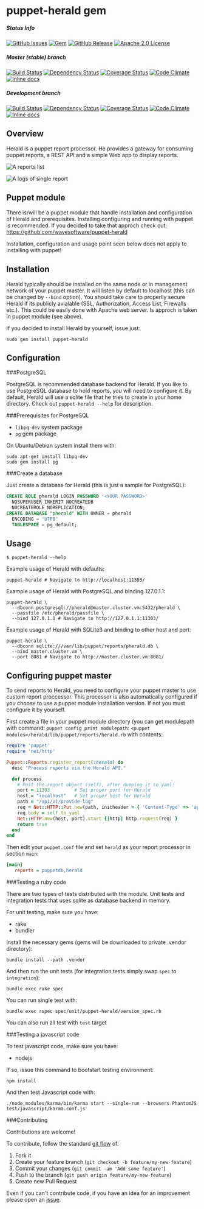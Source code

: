 puppet-herald gem
========

##### Status Info
[![GitHub Issues](https://img.shields.io/github/issues/wavesoftware/gem-puppet-herald.svg)](https://github.com/wavesoftware/gem-puppet-herald/issues) [![Gem](http://img.shields.io/gem/v/puppet-herald.svg)](https://rubygems.org/gems/puppet-herald) [![GitHub Release](https://img.shields.io/github/release/wavesoftware/gem-puppet-herald.svg)](https://github.com/wavesoftware/gem-puppet-herald/releases) [![Apache 2.0 License](http://img.shields.io/badge/license-Apache%202.0-blue.svg)](https://raw.githubusercontent.com/wavesoftware/gem-puppet-herald/develop/LICENSE)

##### Master (stable) branch
[![Build Status](https://img.shields.io/travis/wavesoftware/gem-puppet-herald/master.svg)](https://travis-ci.org/wavesoftware/gem-puppet-herald) [![Dependency Status](https://gemnasium.com/wavesoftware/gem-puppet-herald.svg)](https://gemnasium.com/wavesoftware/gem-puppet-herald) [![Coverage Status](https://img.shields.io/coveralls/wavesoftware/gem-puppet-herald/master.svg)](https://coveralls.io/r/wavesoftware/gem-puppet-herald?branch=master) [![Code Climate](https://codeclimate.com/github/wavesoftware/gem-puppet-herald/badges/gpa.svg?branch=master)](https://codeclimate.com/github/wavesoftware/gem-puppet-herald) [![Inline docs](http://inch-ci.org/github/wavesoftware/gem-puppet-herald.svg?branch=master)](http://inch-ci.org/github/wavesoftware/gem-puppet-herald)

##### Development branch
[![Build Status](https://img.shields.io/travis/wavesoftware/gem-puppet-herald/develop.svg)](https://travis-ci.org/wavesoftware/gem-puppet-herald) [![Dependency Status](https://gemnasium.com/wavesoftware/gem-puppet-herald.svg)](https://gemnasium.com/wavesoftware/gem-puppet-herald) [![Coverage Status](https://img.shields.io/coveralls/wavesoftware/gem-puppet-herald/develop.svg)](https://coveralls.io/r/wavesoftware/gem-puppet-herald?branch=develop) [![Code Climate](https://codeclimate.com/github/wavesoftware/gem-puppet-herald/badges/gpa.svg?branch=develop)](https://codeclimate.com/github/wavesoftware/gem-puppet-herald) [![Inline docs](http://inch-ci.org/github/wavesoftware/gem-puppet-herald.svg?branch=develop)](http://inch-ci.org/github/wavesoftware/gem-puppet-herald) 

Overview
--------

Herald is a puppet report processor. He provides a gateway for consuming puppet reports, a REST API and a simple Web app to display reports.

![A reports list](https://raw.githubusercontent.com/wavesoftware/gem-puppet-herald/gh-pages/images/reports.png)

![A logs of single report](https://raw.githubusercontent.com/wavesoftware/gem-puppet-herald/gh-pages/images/logs.png)

Puppet module
-----

There is/will be a puppet module that handle installation and configuration of Herald and prerequisites. Installing configuring and running with puppet is recommended. If you decided to take that approch check out: https://github.com/wavesoftware/puppet-herald

Installation, configuration and usage point seen below does not apply to installing with puppet!


Installation
-----

Herald typically should be installed on the same node or in management network of your puppet master. It will listen by default to localhost (this can be changed by `--bind` option). You should take care to properlly secure Herald if its publicly avialable (SSL, Authorization, Access List, Firewalls etc.). This could be easily done with Apache web server. Is approch is taken in puppet module (see above).

If you decided to install Herald by yourself, issue just:

```shell
sudo gem install puppet-herald
```

Configuration
-----

###PostgreSQL

PostgreSQL is recommended database backend for Herald. If you like to use PostgreSQL database to hold reports, you will need to configure it. By default, Herald will use a sqlite file that he tries to create in your home directory. Check out `puppet-herald --help` for description.

###Prerequisites for PostgreSQL

 * `libpq-dev` system package
 * `pg` gem package

On Ubuntu/Debian system install them with:

```shell
sudo apt-get install libpq-dev
sudo gem install pg
```

###Create a database

Just create a database for Herald (this is just a sample for PostgreSQL):

```sql
CREATE ROLE pherald LOGIN PASSWORD '<YOUR PASSWORD>'
  NOSUPERUSER INHERIT NOCREATEDB
  NOCREATEROLE NOREPLICATION;
CREATE DATABASE "pherald" WITH OWNER = pherald
  ENCODING = 'UTF8'
  TABLESPACE = pg_default;
```

Usage
-----

```shell
$ puppet-herald --help
```

Example usage of Herald with defaults:

```shell
puppet-herald # Navigate to http://localhost:11303/
```

Example usage of Herald with PostgreSQL and binding 127.0.1.1:

```shell
puppet-herald \
  --dbconn postgresql://pherald@master.cluster.vm:5432/pherald \
  --passfile /etc/pherald/passfile \
  --bind 127.0.1.1 # Navigate to http://127.0.1.1:11303/
```

Example usage of Herald with SQLite3 and binding to other host and port:

```shell
puppet-herald \
  --dbconn sqlite:///var/lib/puppet/reports/pherald.db \
  --bind master.cluster.vm \
  --port 8081 # Navigate to http://master.cluster.vm:8081/
```

Configuring puppet master
-------------------------

To send reports to Herald, you need to configure your puppet master to use custom report proccessor. This processor is also automatically configured if you choose to use a puppet module installation version. If not you must configure it by yourself.

First create a file in your puppet module directory (you can get modulepath with command: `puppet config print modulepath`: `<puppet modules>/herald/lib/puppet/reports/herald.rb` with contents:

```ruby
require 'puppet'
require 'net/http'

Puppet::Reports.register_report(:herald) do
  desc "Process reports via the Herald API."

  def process
    # Post the report object (self), after dumping it to yaml:
    port = 11303         # Set proper port for Herald
    host = "localhost"   # Set proper host for Herald
    path = "/api/v1/provide-log"
    req = Net::HTTP::Put.new(path, initheader = { 'Content-Type' => 'application/yaml'})
    req.body = self.to_yaml
    Net::HTTP.new(host, port).start {|http| http.request(req) }
    return true
  end
end
```

Then edit your `puppet.conf` file and set `herald` as your report processor in section `main`:

```ini
[main]
   reports = puppetdb,herald
```

###Testing a ruby code

There are two types of tests distributed with the module. Unit tests and integration tests that uses sqlite as database backend in memory.

For unit testing, make sure you have:

 * rake
 * bundler

Install the necessary gems (gems will be downloaded to private .vendor directory):

```shell
bundle install --path .vendor
```

And then run the unit tests (for integration tests simply swap `spec` to `integration`):

```shell
bundle exec rake spec
```

You can run single test with:

```shell
bundle exec rspec spec/unit/puppet-herald/version_spec.rb
```

You can also run all test with `test` target

###Testing a javascript code

To test javascript code, make sure you have:

 * nodejs

If so, issue this command to bootstart testing environment:

```shell
npm install
```

And then test Javascript code with:

```shell
./node_modules/karma/bin/karma start --single-run --browsers PhantomJS test/javascript/karma.conf.js
```

###Contributing

Contributions are welcome!

To contribute, follow the standard [git flow](http://danielkummer.github.io/git-flow-cheatsheet/) of:

1. Fork it
1. Create your feature branch (`git checkout -b feature/my-new-feature`)
1. Commit your changes (`git commit -am 'Add some feature'`)
1. Push to the branch (`git push origin feature/my-new-feature`)
1. Create new Pull Request

Even if you can't contribute code, if you have an idea for an improvement please open an [issue](https://github.com/wavesoftware/gem-puppet-herald/issues).
